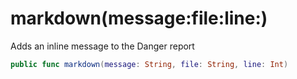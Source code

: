# markdown(message:file:line:)

Adds an inline message to the Danger report

``` swift
public func markdown(message: String, file: String, line: Int) 
```
